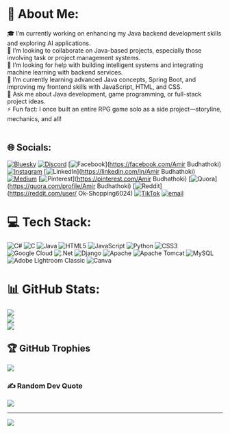 # 💫 About Me:
🎓 I’m currently working on enhancing my Java backend development skills and exploring AI applications.<br>🤝 I’m looking to collaborate on Java-based projects, especially those involving task or project management systems.<br>🙏 I’m looking for help with building intelligent systems and integrating machine learning with backend services.<br>🌱 I’m currently learning advanced Java concepts, Spring Boot, and improving my frontend skills with JavaScript, HTML, and CSS.<br>💬 Ask me about Java development, game programming, or full-stack project ideas.<br>⚡ Fun fact: I once built an entire RPG game solo as a side project—storyline, mechanics, and all!<br><br>


## 🌐 Socials:
[![Bluesky](https://img.shields.io/badge/bluesky-0285FF?style=for-the-badge&logo=bluesky&logoColor=%23FFFFFF)](https://bsky.app/profile/Pxelmir) [![Discord](https://img.shields.io/badge/Discord-%237289DA.svg?logo=discord&logoColor=white)](https://discord.gg/pxelmir_94301) [![Facebook](https://img.shields.io/badge/Facebook-%231877F2.svg?logo=Facebook&logoColor=white)](https://facebook.com/Amir Budhathoki) [![Instagram](https://img.shields.io/badge/Instagram-%23E4405F.svg?logo=Instagram&logoColor=white)](https://instagram.com/amirbudhathoki3) [![LinkedIn](https://img.shields.io/badge/LinkedIn-%230077B5.svg?logo=linkedin&logoColor=white)](https://linkedin.com/in/Amir Budhathoki) [![Medium](https://img.shields.io/badge/Medium-12100E?logo=medium&logoColor=white)](https://medium.com/@Pxelmir) [![Pinterest](https://img.shields.io/badge/Pinterest-%23E60023.svg?logo=Pinterest&logoColor=white)](https://pinterest.com/Amir Budhathoki) [![Quora](https://img.shields.io/badge/Quora-%23B92B27.svg?logo=Quora&logoColor=white)](https://quora.com/profile/Amir Budhathoki) [![Reddit](https://img.shields.io/badge/Reddit-%23FF4500.svg?logo=Reddit&logoColor=white)](https://reddit.com/user/ Ok-Shopping6024) [![TikTok](https://img.shields.io/badge/TikTok-%23000000.svg?logo=TikTok&logoColor=white)](https://tiktok.com/@amirbudhathoki333) [![email](https://img.shields.io/badge/Email-D14836?logo=gmail&logoColor=white)](mailto:thisisamirbudhathoki@gmail.com) 

# 💻 Tech Stack:
![C#](https://img.shields.io/badge/c%23-%23239120.svg?style=for-the-badge&logo=csharp&logoColor=white) ![C](https://img.shields.io/badge/c-%2300599C.svg?style=for-the-badge&logo=c&logoColor=white) ![Java](https://img.shields.io/badge/java-%23ED8B00.svg?style=for-the-badge&logo=openjdk&logoColor=white) ![HTML5](https://img.shields.io/badge/html5-%23E34F26.svg?style=for-the-badge&logo=html5&logoColor=white) ![JavaScript](https://img.shields.io/badge/javascript-%23323330.svg?style=for-the-badge&logo=javascript&logoColor=%23F7DF1E) ![Python](https://img.shields.io/badge/python-3670A0?style=for-the-badge&logo=python&logoColor=ffdd54) ![CSS3](https://img.shields.io/badge/css3-%231572B6.svg?style=for-the-badge&logo=css3&logoColor=white) ![Google Cloud](https://img.shields.io/badge/GoogleCloud-%234285F4.svg?style=for-the-badge&logo=google-cloud&logoColor=white) ![.Net](https://img.shields.io/badge/.NET-5C2D91?style=for-the-badge&logo=.net&logoColor=white) ![Django](https://img.shields.io/badge/django-%23092E20.svg?style=for-the-badge&logo=django&logoColor=white) ![Apache](https://img.shields.io/badge/apache-%23D42029.svg?style=for-the-badge&logo=apache&logoColor=white) ![Apache Tomcat](https://img.shields.io/badge/apache%20tomcat-%23F8DC75.svg?style=for-the-badge&logo=apache-tomcat&logoColor=black) ![MySQL](https://img.shields.io/badge/mysql-4479A1.svg?style=for-the-badge&logo=mysql&logoColor=white) ![Adobe Lightroom Classic](https://img.shields.io/badge/Adobe%20Lightroom%20Classic-31A8FF.svg?style=for-the-badge&logo=Adobe%20Lightroom%20Classic&logoColor=white) ![Canva](https://img.shields.io/badge/Canva-%2300C4CC.svg?style=for-the-badge&logo=Canva&logoColor=white)
# 📊 GitHub Stats:
![](https://github-readme-stats.vercel.app/api?username=Pxelmir&theme=dark&hide_border=false&include_all_commits=false&count_private=false)<br/>
![](https://nirzak-streak-stats.vercel.app/?user=Pxelmir&theme=dark&hide_border=false)<br/>
![](https://github-readme-stats.vercel.app/api/top-langs/?username=Pxelmir&theme=dark&hide_border=false&include_all_commits=false&count_private=false&layout=compact)

## 🏆 GitHub Trophies
![](https://github-profile-trophy.vercel.app/?username=Pxelmir&theme=radical&no-frame=false&no-bg=true&margin-w=4)

### ✍️ Random Dev Quote
![](https://quotes-github-readme.vercel.app/api?type=horizontal&theme=radical)

---
[![](https://visitcount.itsvg.in/api?id=Pxelmir&icon=0&color=0)](https://visitcount.itsvg.in)

<!-- Proudly created with GPRM ( https://gprm.itsvg.in ) -->
